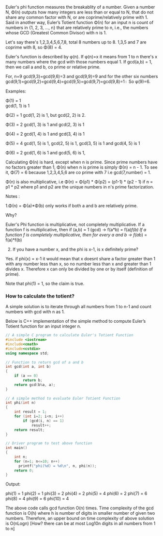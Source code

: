 Euler's phi function measures the breakablity of a number. Given a number N,
Φ(n)  outputs how many integers are less than or equal to N, that do not share any common factor with N, or
are coprime/relatively prime with 1. Said in another way, Euler’s Totient function Φ(n) for an input
n is count of numbers in {1, 2, 3, …, n} that are relatively prime to n, i.e., the numbers whose 
GCD (Greatest Common Divisor) with n is 1.

Let's say there's 1,2,3,4,5,6,7,8, total 8 numbers up to 8. 1,3,5 and 7 are coprime with 8, so Φ(8) = 4.

Euler's function is described by φ(n). If φ(n)=x it means from 1 to n there's x many numbers where the gcd with those numbers
equal 1. If gcd(a,b) = 1, then we call a and b, co prime or relative prime.

For, n=9  gcd(9,3)=gcd(9,6)=3 and gcd(9,9)=9 
and for the other six numbers   gcd(9,1)=gcd(9,2)=gcd(9,4)=gcd(9,5)=gcd(9,7)=gcd(9,8)=1। So φ(9)=6.

Examples:

Φ(1) = 1  
gcd(1, 1) is 1

Φ(2) = 1
gcd(1, 2) is 1, but gcd(2, 2) is 2.

Φ(3) = 2
gcd(1, 3) is 1 and gcd(2, 3) is 1

Φ(4) = 2
gcd(1, 4) is 1 and gcd(3, 4) is 1

Φ(5) = 4
gcd(1, 5) is 1, gcd(2, 5) is 1, 
gcd(3, 5) is 1 and gcd(4, 5) is 1

Φ(6) = 2
gcd(1, 6) is 1 and gcd(5, 6) is 1, 

Calculating Φ(n) is hard, except when n is prime. Since prime numbers have no factors greater than 1, Φ(n) when
n is prime is simply Φ(n) = n - 1. To see it, Φ(7) = 6 because 1,2,3,4,5,6 are co prime with 7 i.e gcd(7,number) = 1.

Φ(n) is also multiplicative, i.e Φ(n) = Φ(p1) * Φ(p2)
                                      = (p1-1) * (p2 - 1)
if n = p1 * p2 where p1 and p2 are the unique numbers in n's prime factorization.

Notes :

1.Φ(n) = Φ(a)*Φ(b) only works if both a and b are relatively prime.

Why? 

Euler's Phi function is multiplicative, not completely multiplicative.
If a function f is multiplicative, then if (a,b) = 1 (gcd) → f(a*b) = f(a)*f(b)
If a function f is completely multiplicative, then for every a and b → f(a*b) = f(a)*f(b)

2. If you have a number x, and the phi is x-1, is x definitely prime?

Yes. if phi(x) = x-1 it would mean that x doesnt share a factor greater than 1 with any number less than x, 
so no number less than x and greater than 1 divides x. 
Therefore x can only be divided by one or by itself (definition of prime).

Note that phi(1) = 1, so the claim is true.

### How to calculate the totient?


A simple solution is to iterate through all numbers from 1 to n-1 and count numbers with gcd with n as 1.

Below is C++ implementation of the simple method to compute Euler’s Totient function for an input integer n.

```C++
// A simple C program to calculate Euler's Totient Function
#include <iostream>
#include<cmath>
#include<cstdio>
using namespace std;
 
// Function to return gcd of a and b
int gcd(int a, int b)
{
    if (a == 0)
        return b;
    return gcd(b%a, a);
}
 
// A simple method to evaluate Euler Totient Function
int phi(int n)
{
    int result = 1;
    for (int i=2; i<n; i++)
        if (gcd(i, n) == 1)
            result++;
    return result;
}
 
// Driver program to test above function
int main()
{
    int n;
    for (n=1; n<=10; n++)
      printf("phi(%d) = %d\n", n, phi(n));
    return 0;
}
```

Output:

phi(1) = 1
phi(2) = 1
phi(3) = 2
phi(4) = 2
phi(5) = 4
phi(6) = 2
phi(7) = 6
phi(8) = 4 
phi(9) = 6
phi(10) = 4


The above code calls gcd function O(n) times. Time complexity of the gcd function is O(h) where h is number of digits 
in smaller number of given two numbers. Therefore, an upper bound on time complexity of above solution is O(nLogn) 
[How? there can be at most Log10n digits in all numbers from 1 to n]


